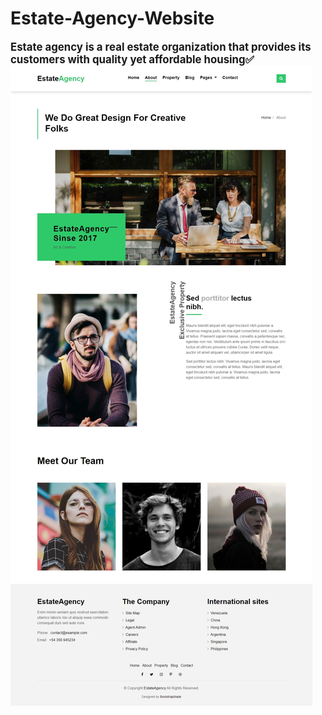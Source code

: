 # Estate-Agency-Website
<big><b>Estate agency is a real estate organization that provides its customers with quality yet affordable housing:white_check_mark: </b></big>
<br>
<img src="./Designs/About.jpeg" style = "width:50%:, margin: 0 auto:,">
